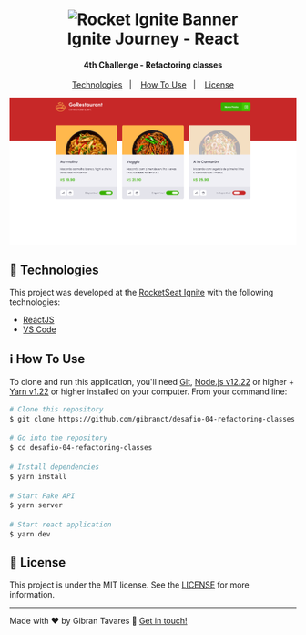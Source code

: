 <h1 align="center">
    <img alt="Rocket Ignite Banner" src="https://media.graphcms.com/VQdhED83TEezOZJyLeS2" />
    <br>
    Ignite Journey - React
</h1>

<h4 align="center">
  4th Challenge - Refactoring classes
</h4>

<p align="center">
  <a href="#rocket-technologies">Technologies</a>&nbsp;&nbsp;&nbsp;|&nbsp;&nbsp;&nbsp;
  <a href="#information_source-how-to-use">How To Use</a>&nbsp;&nbsp;&nbsp;|&nbsp;&nbsp;&nbsp;
  <a href="#memo-license">License</a>
</p>

<p align="center">
  <img alt="Demo"  src="./screenshots/home-screen.png">
</p>


## :rocket: Technologies

This project was developed at the [RocketSeat Ignite](https://www.rocketseat.com.br/ignite) with the following technologies:

-  [ReactJS](https://reactjs.org/)
-  [VS Code][vc]

## :information_source: How To Use

To clone and run this application, you'll need [Git](https://git-scm.com), [Node.js v12.22][nodejs] or higher + [Yarn v1.22][yarn] or higher installed on your computer. From your command line:

```bash
# Clone this repository
$ git clone https://github.com/gibranct/desafio-04-refactoring-classes.git

# Go into the repository
$ cd desafio-04-refactoring-classes

# Install dependencies
$ yarn install

# Start Fake API
$ yarn server

# Start react application
$ yarn dev
```

## :memo: License
This project is under the MIT license. See the [LICENSE](https://github.com/gibranct/desafio-01-conceitos-do-react/blob/main/LICENSE) for more information.

---

Made with ♥ by Gibran Tavares :wave: [Get in touch!](https://www.linkedin.com/in/gibran-tavares-89120597/)

[nodejs]: https://nodejs.org/
[yarn]: https://yarnpkg.com/
[vc]: https://code.visualstudio.com/